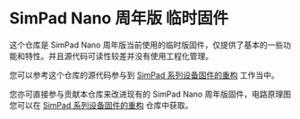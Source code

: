 # SimPad Nano 周年版 临时固件

这个仓库是 SimPad Nano 周年版当前使用的临时版固件，仅提供了基本的一些功能和特性。并且源代码可读性较差并没有使用工程化管理。

您可以参考这个仓库的源代码参与到  [SimPad 系列设备固件的重构](https://github.com/SimDevices-Project/SimPad_firmware_8051) 工作当中。

您亦可直接参与贡献本仓库来改进现有的 SimPad Nano 周年版固件，电路原理图您可以在 [SimPad 系列设备固件的重构](https://github.com/SimDevices-Project/SimPad_firmware_8051) 仓库中获取。